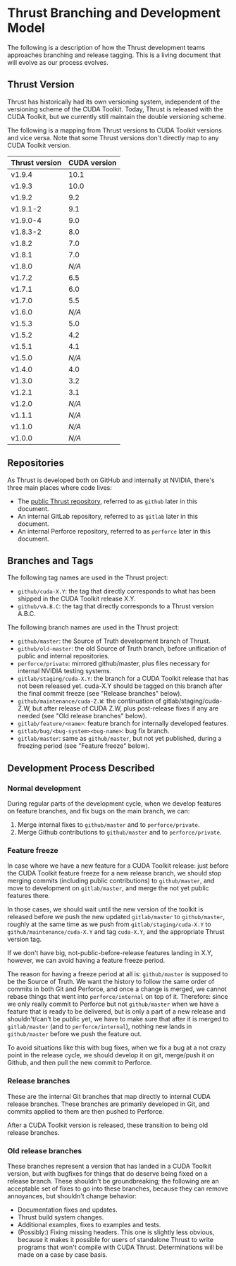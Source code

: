 # Thrust Branching and Development Model

The following is a description of how the Thrust development teams approaches branching and release tagging. This
is a living document that will evolve as our process evolves.

## Thrust Version

Thrust has historically had its own versioning system, independent of the versioning scheme of the CUDA Toolkit.
Today, Thrust is released with the CUDA Toolkit, but we currently still maintain the double versioning scheme.

The following is a mapping from Thrust versions to CUDA Toolkit versions and vice versa. Note that some Thrust
versions don't directly map to any CUDA Toolkit version.

| Thrust version    | CUDA version  |
| ----------------- | ------------- |
| v1.9.4            | 10.1          |
| v1.9.3            | 10.0          |
| v1.9.2            | 9.2           |
| v1.9.1-2          | 9.1           |
| v1.9.0-4          | 9.0           |
| v1.8.3-2          | 8.0           |
| v1.8.2            | 7.0           |
| v1.8.1            | 7.0           |
| v1.8.0            | *N/A*         |
| v1.7.2            | 6.5           |
| v1.7.1            | 6.0           |
| v1.7.0            | 5.5           |
| v1.6.0            | *N/A*         |
| v1.5.3            | 5.0           |
| v1.5.2            | 4.2           |
| v1.5.1            | 4.1           |
| v1.5.0            | *N/A*         |
| v1.4.0            | 4.0           |
| v1.3.0            | 3.2           |
| v1.2.1            | 3.1           |
| v1.2.0            | *N/A*         |
| v1.1.1            | *N/A*         |
| v1.1.0            | *N/A*         |
| v1.0.0            | *N/A*         |

## Repositories

As Thrust is developed both on GitHub and internally at NVIDIA, there's three main places where code lives:

  * The [public Thrust repository](https://github.com/thrust/thrust), referred to as `github` later in this
    document.
  * An internal GitLab repository, referred to as `gitlab` later in this document.
  * An internal Perforce repository, referred to as `perforce` later in this document.

## Branches and Tags

The following tag names are used in the Thrust project:

  * `github/cuda-X.Y`: the tag that directly corresponds to what has been shipped in the CUDA Toolkit release X.Y.
  * `github/vA.B.C`: the tag that directly corresponds to a Thrust version A.B.C.

The following branch names are used in the Thrust project:

  * `github/master`: the Source of Truth development branch of Thrust.
  * `github/old-master`: the old Source of Truth branch, before unification of public and internal repositories.
  * `perforce/private`: mirrored github/master, plus files necessary for internal NVIDIA testing systems.
  * `gitlab/staging/cuda-X.Y`: the branch for a CUDA Toolkit release that has not been released yet. cuda-X.Y should
    be tagged on this branch after the final commit freeze (see "Release branches" below).
  * `github/maintenance/cuda-Z.W`: the continuation of gitlab/staging/cuda-Z.W, but after release of CUDA Z.W, plus
    post-release fixes if any are needed (see "Old release branches" below).
  * `gitlab/feature/<name>`: feature branch for internally developed features.
  * `gitlab/bug/<bug-system><bug-name>`: bug fix branch.
  * `gitlab/master`: same as `github/master`, but not yet published, during a freezing period (see "Feature freeze"
    below).

## Development Process Described

### Normal development

During regular parts of the development cycle, when we develop features on feature branches, and fix bugs on the
main branch, we can:

  1. Merge internal fixes to `github/master` and to `perforce/private`.
  2. Merge Github contributions to `github/master` and to `perforce/private`.

### Feature freeze

In case where we have a new feature for a CUDA Toolkit release: just before the CUDA Toolkit feature freeze for a
new release branch, we should stop merging commits (including public contributions) to `github/master`, and move to
development on `gitlab/master`, and merge the not yet public features there.

In those cases, we should wait until the new version of the toolkit is released before we push the new updated
`gitlab/master` to `github/master`, roughly at the same time as we push from `gitlab/staging/cuda-X.Y` to
`github/maintenance/cuda-X.Y` and tag `cuda-X.Y`, and the appropriate Thrust version tag.

If we don't have big, not-public-before-release features landing in X.Y, however, we can avoid having a feature
freeze period.

The reason for having a freeze period at all is: `github/master` is supposed to be the Source of Truth. We want the
history to follow the same order of commits in both Git and Perforce, and once a change is merged, we cannot rebase
things that went into `perforce/internal` on top of it. Therefore: since we only really commit to Perforce but not
`github/master` when we have a feature that is ready to be delivered, but is only a part of a new release and
shouldn't/can't be public yet, we have to make sure that after it is merged to `gitlab/master` (and to `perforce/internal`),
nothing new lands in `github/master` before we push the feature out.

To avoid situations like this with bug fixes, when we fix a bug at a not crazy point in the release cycle, we
should develop it on git, merge/push it on Github, and then pull the new commit to Perforce.

### Release branches

These are the internal Git branches that map directly to internal CUDA release branches. These branches are primarily
developed in Git, and commits applied to them are then pushed to Perforce.

After a CUDA Toolkit version is released, these transition to being old release branches.

### Old release branches

These branches represent a version that has landed in a CUDA Toolkit version, but with bugfixes for things that do
deserve being fixed on a release branch. These shouldn't be groundbreaking; the following are an acceptable set of
fixes to go into these branches, because they can remove annoyances, but shouldn't change behavior:

  * Documentation fixes and updates.
  * Thrust build system changes.
  * Additional examples, fixes to examples and tests.
  * (Possibly:) Fixing missing headers. This one is slightly less obvious, because it makes it possible for users
    of standalone Thrust to write programs that won't compile with CUDA Thrust. Determinations will be made on a
    case by case basis.

